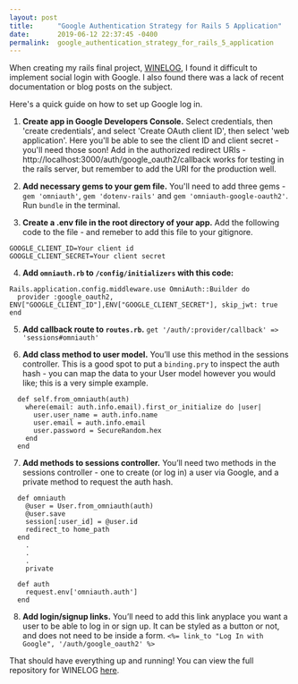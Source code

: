 ```yaml
---
layout: post
title:      "Google Authentication Strategy for Rails 5 Application"
date:       2019-06-12 22:37:45 -0400
permalink:  google_authentication_strategy_for_rails_5_application
---
```


When creating my rails final project, [WINELOG](https://wine-log.herokuapp.com/), I found it difficult to implement social login with Google. I also found there was a lack of recent documentation or blog posts on the subject. 

Here's a quick guide on how to set up Google log in.

1. **Create app in Google Developers Console.** Select credentials, then 'create credentials', and select 'Create OAuth client ID', then select 'web application'.
Here you'll be able to see the client ID and client secret - you'll need those soon!
Add in the authorized redirect URIs - http://localhost:3000/auth/google_oauth2/callback works for testing in the rails server, but remember to add the URI for the production well.

2.  **Add necessary gems to your gem file.**  You'll need to add three gems - `gem 'omniauth'`, `gem 'dotenv-rails'` and `gem 'omniauth-google-oauth2'`. Run `bundle` in the terminal.

3. **Create a .env file in the root directory of your app.** Add the following code to the file - and remeber to add this file to your gitignore. 
```
GOOGLE_CLIENT_ID=Your client id
GOOGLE_CLIENT_SECRET=Your client secret
```

4. **Add `omniauth.rb` to `/config/initializers` with this code:** 
```
Rails.application.config.middleware.use OmniAuth::Builder do
  provider :google_oauth2, ENV["GOOGLE_CLIENT_ID"],ENV["GOOGLE_CLIENT_SECRET"], skip_jwt: true
end
```
5. **Add callback route to `routes.rb`.** 
`get '/auth/:provider/callback' => 'sessions#omniauth'`

6. **Add class method to user model.** You’ll use this method in the sessions controller. This is a good spot to put a `binding.pry` to inspect the auth hash - you can map the data to your User model however you would like; this is a very simple example.  
```
  def self.from_omniauth(auth)
    where(email: auth.info.email).first_or_initialize do |user|
      user.user_name = auth.info.name
      user.email = auth.info.email
      user.password = SecureRandom.hex
    end
  end
```

7. **Add methods to sessions controller.** You’ll need two methods in the sessions controller - one to create (or log in) a user via Google, and a private method to request the auth hash.
```
  def omniauth
    @user = User.from_omniauth(auth)
    @user.save
    session[:user_id] = @user.id
    redirect_to home_path
  end
	.
	.
	.
	private
	
  def auth
    request.env['omniauth.auth']
  end
```

 
8. **Add login/signup links.** You’ll need to add this link anyplace you want a user to be able to log in or sign up. It can be styled as a button or not, and does not need to be inside a form.
`<%= link_to "Log In with Google", '/auth/google_oauth2' %>` 

That should have everything up and running! You can view the full repository for WINELOG [here](https://github.com/rachelkathleen/wine-log). 
